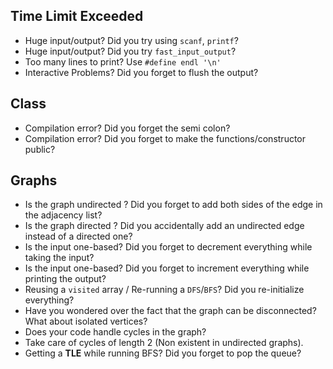 ## Time Limit Exceeded
* Huge input/output? Did you try using `scanf`, `printf`?
* Huge input/output? Did you try `fast_input_output`?
* Too many lines to print? Use `#define endl '\n'`
* Interactive Problems? Did you forget to flush the output?

## Class
* Compilation error? Did you forget the semi colon?
* Compilation error? Did you forget to make the functions/constructor public?

## Graphs
* Is the graph undirected ? Did you forget to add both sides of the edge in the adjacency list?
* Is the graph directed ? Did you accidentally add an undirected edge instead of a directed one?
* Is the input one-based? Did you forget to decrement everything while taking the input?
* Is the input one-based? Did you forget to increment everything while printing the output?
* Reusing a `visited` array / Re-running a `DFS`/`BFS`? Did you re-initialize everything?
* Have you wondered over the fact that the graph can be disconnected? What about isolated vertices?
* Does your code handle cycles in the graph?
* Take care of cycles of length 2 (Non existent in undirected graphs).
* Getting a **TLE** while running BFS? Did you forget to pop the queue?
